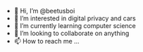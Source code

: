 - 👋 Hi, I’m @beetusboi
- 👀 I’m interested in digital privacy and cars
- 🌱 I’m currently learning computer science
- 💞️ I’m looking to collaborate on anything
- 📫 How to reach me ...

<!---
beetusboi/beetusboi is a ✨ special ✨ repository because its `README.md` (this file) appears on your GitHub profile.
You can click the Preview link to take a look at your changes.
--->
